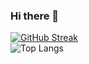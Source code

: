 ### Hi there 👋
[![GitHub Streak](https://github-readme-streak-stats.herokuapp.com?user=ja03&theme=blueberry&date_format=M%20j%5B%2C%20Y%5D)](https://git.io/streak-stats)
<br>
![Top Langs](https://github-readme-stats.vercel.app/api/top-langs/?username=ja03&hide_progress=true)
